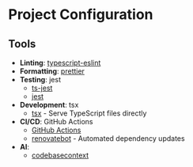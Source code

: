 # Project Configuration

## Tools

- **Linting**: [typescript-eslint](https://typescript-eslint.io/getting-started/)
- **Formatting**: [prettier](https://prettier.io/docs/en/install)
- **Testing**: jest
  - [ts-jest](https://kulshekhar.github.io/ts-jest/docs/getting-started/installation)
  - [jest](https://jestjs.io/docs/getting-started)
- **Development**: tsx
  - [tsx](https://tsx.is/getting-started) - Serve TypeScript files directly
- **CI/CD**: GitHub Actions
  - [GitHub Actions](https://docs.github.com/en/actions/learn-github-actions)
  - [renovatebot](https://docs.renovatebot.com/getting-started/use-cases/) - Automated dependency updates
- **AI**:
  - [codebasecontext](https://codebasecontext.org/)
